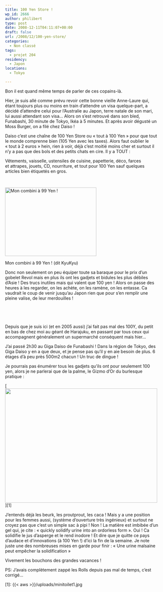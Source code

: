 ```yaml
---
title: 100 Yen Store !
wp_id: 2666
author: philibert
type: post
date: 2008-12-11T04:11:07+00:00
draft: false
url: /2008/12/100-yen-store/
categories:
  - Non classé
tags:
  - projet 204
residency:
  - Japon
locations:
  - Tokyo

---
```

Bon il est quand même temps de parler de ces copains-là.

Hier, je suis allé comme prévu revoir cette bonne vieille Anne-Laure qui, étant toujours plus ou moins en train d&rsquo;attendre un visa quelque-part, a décidé d&rsquo;attendre celui pour l&rsquo;Australie au Japon, terre natale de son mari, lui aussi attendant son visa&#8230; Alors on s&rsquo;est retrouvé dans son bled, Funabashi, 30 minute de Tokyo, Ikéa à 5 minutes. Et après avoir dégusté un Moss Burger, on a filé chez Daiso !

Daiso c&rsquo;est une chaîne de 100 Yen Store ou « tout à 100 Yen » pour que tout le monde comprenne bien (105 Yen avec les taxes). Alors faut oublier le « tout à 2 euros » hein, rien à voir, déjà c&rsquo;est moitié moins cher et surtout il n&rsquo;y a pas que des bols et des petits chats en cire. Il y a TOUT :
  
Vêtements, vaisselle, ustensiles de cuisine, papetterie, déco, farces et attrapes, jouets, CD, nourriture, et tout pour 100 Yen sauf quelques articles bien étiquetés en gros.

 

<div id="attachment_775" class="wp-caption alignright" style="max-width: 300px">
  <a href="{{< aws >}}/uploads/img_5599.jpg"><img class="size-full wp-image-775" title="img_5599" src="{{< aws >}}/uploads/img_5599.jpg" alt="Mon combini à 99 Yen !" width="300" height="225" /></a>
  
  <p class="wp-caption-text">
    Mon combini à 99 Yen ! (dit KyuKyu)
  </p>
</div>

Donc non seulement on peu équiper toute sa baraque pour le prix d&rsquo;un gobelet Revol mais en plus ils ont les gadjets et bidules les plus débiles d&rsquo;Asie ! Des trucs inutiles mais qui valent que 100 yen ! Alors on passe des heures à les regarder, on les achète, on les ramène, on les entasse. Ca vaudrait le coup de venir jusqu&rsquo;au Japon rien que pour s&rsquo;en remplir une pleine valise, de leur merdouilles !

 

 

Depuis que je suis ici (et en 2005 aussi) j&rsquo;ai fait pas mal des 100Y, du petit en bas de chez moi au géant de Harajuku, en passant par tous ceux qui accompagnent généralement un supermarché conséquent mais hier&#8230;
  
J&rsquo;ai passé 2h30 au Giga Daiso de Funabashi ! Dans la région de Tokyo, des Giga Daiso y en a que deux, et je pense pas qu&rsquo;il y en aie besoin de plus. 6 étages d&rsquo;à peu près 500m2 chacun ! Un truc de dingue !

Je pourrais pas énumérer tous les gadjets qu&rsquo;ils ont pour seulement 100 yen, alors je ne parlerai que de la palme, le Gizmo d&rsquo;Or du burlesque pratique :

[<img class="aligncenter size-full wp-image-768" title="minitoilet1" src="{{< aws >}}/uploads/minitoilet1.jpg" alt="" width="500" height="375" />][1]

J&rsquo;entends déjà les beurk, les proutprout, les caca ! Mais y a une position pour les femmes aussi, (système d&rsquo;ouverture très ingénieux) et surtout ne croyez pas que c&rsquo;est un simple sac à pipi ! Non ! La matière est imbibée d&rsquo;un gel qui, je cite : « quickly solidify urine into an ordorless form ». Oui ! Ca solidifie le jus d&rsquo;asperge et le rend inodore ! Et dire que je quitte ce pays d&rsquo;audace et d&rsquo;innovations (à 100 Yen !) d&rsquo;ici la fin de la semaine. Je note juste une des nombreuses mises en garde pour finir : « Une urine malsaine peut empêcher la solidification »

Vivement les bouchons des grandes vacances !

PS: J&rsquo;avais complètement zappé les Rolls depuis pas mal de temps, c&rsquo;est corrigé&#8230;

 [1]: {{< aws >}}/uploads/minitoilet1.jpg